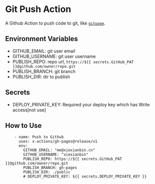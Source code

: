 # Git Push Action

A Github Action to push code to git, like [`gitpage`](https://pages.github.com/).

## Environment Variables

- GITHUB_EMAIL: git user email
- GITHUB_USERNAME: git user username
- PUBLISH_REPO: repo url, `https://${{ secrets.GitHub_PAT }}@github.com/owner/repo.git`
- PUBLISH_BRANCH: git branch
- PUBLISH_DIR: dir to publish

## Secrets

- DEPLOY_PRIVATE_KEY: Required your deploy key which has Write access[not use]

## How to Use

```
    - name: Push to Github
      uses: x-actions/gh-pages@release/v1
      env:
        GITHUB_EMAIL: "me@xiexianbin.cn"
        GITHUB_USERNAME: "xiexianbin"
        PUBLISH_REPO: https://${{ secrets.GitHub_PAT }}@github.com/owner/repo.git
        PUBLISH_BRANCH: gh-pages
        PUBLISH_DIR: ./public
        # DEPLOY_PRIVATE_KEY: ${{ secrets.DEPLOY_PRIVATE_KEY }}
```
